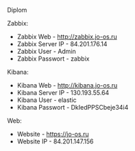 Diplom
   
Zabbix:
- Zabbix Web - http://zabbix.jo-os.ru
- Zabbix Server IP - 84.201.176.14
- Zabbix User - Admin
- Zabbix Passwort - zabbix

Kibana:
- Kibana Web - http://kibana.jo-os.ru
- Kibana Server IP - 130.193.55.64
- Kibana User - elastic
- Kibana Passwort - DkIedPPSCbeje34i4

Web:
- Website - https://jo-os.ru
- Website IP - 84.201.147.156
